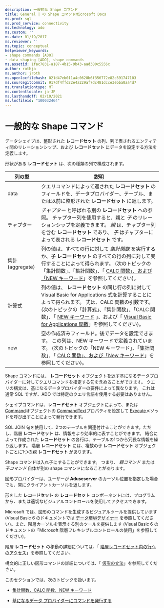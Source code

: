 ```yaml
---
description: 一般的な Shape コマンド
title: General | の Shape コマンドMicrosoft Docs
ms.prod: sql
ms.prod_service: connectivity
ms.technology: ado
ms.custom: ''
ms.date: 01/19/2017
ms.reviewer: ''
ms.topic: conceptual
helpviewer_keywords:
- shape commands [ADO]
- data shaping [ADO], shape commands
ms.assetid: 1fac7831-a187-4b15-9b43-aad380c5556c
author: rothja
ms.author: jroth
ms.openlocfilehash: 021d47eb011a4c0628b6f356772e82c591747103
ms.sourcegitcommit: 917df4ffd22e4a229af7dc481dcce3ebba0aa4d7
ms.translationtype: MT
ms.contentlocale: ja-JP
ms.lasthandoff: 02/10/2021
ms.locfileid: "100032464"
---
```

# <a name="shape-commands-in-general"></a>一般的な Shape コマンド
データシェイプは、整形された **レコードセット** の列、列で表されるエンティティ間のリレーションシップ、および **レコードセット** にデータを設定する方法を定義します。  
  
 形状がある **レコードセット** は、次の種類の列で構成されます。  
  
|列の型|説明|  
|-----------------|-----------------|  
|data|クエリコマンドによって返された **レコードセット** のフィールドを、データプロバイダー、テーブル、または以前に整形された **レコードセット** に返します。|  
|チャプター|*チャプター* と呼ばれる別の **レコードセット** への参照。 チャプター列を使用すると、親と *子* のリレーションシップを定義できます。 *親* は、チャプター列を含む **レコードセット** であり、 *子* はチャプターによって表される **レコードセット** です。|  
|集計 (aggregate)|列の値は、すべての行に対して *集計関数* を実行するか、子 **レコードセット** のすべての行の列に対して実行することによって得られます。 (次のトピックの「集計関数」、「集計関数」、「 [CALC 関数」、および「NEW キーワード](../../../ado/guide/data/aggregate-functions-the-calc-function-and-the-new-keyword.md)」を参照してください)。|  
|計算式|列の値は、 **レコードセット** の同じ行の列に対して Visual Basic for Applications 式を計算することによって得られます。 式は、CALC 関数の引数です。 (次のトピックの「計算式」、「集計関数」、「CALC 関数」、「 [NEW キーワード](../../../ado/guide/data/aggregate-functions-the-calc-function-and-the-new-keyword.md) 」、および「 [Visual Basic for Applications 関数](../../../ado/guide/data/visual-basic-for-applications-functions.md)」を参照してください)。|  
|new|空の作成済みフィールド。後でデータを設定できます。 この列は、NEW キーワードで定義されています。 (次のトピックの「NEW キーワード」、「集計関数」、「 [CALC 関数」、および「New キーワード](../../../ado/guide/data/aggregate-functions-the-calc-function-and-the-new-keyword.md)」を参照してください)。|  
  
 Shape コマンドには、 **レコードセット** オブジェクトを返す基になるデータプロバイダーに対してクエリコマンドを指定する句を含めることができます。 クエリの構文は、基になるデータプロバイダーの要件によって異なります。 これは通常 SQL ですが、ADO では特定のクエリ言語を使用する必要はありません。  
  
 シェイプコマンドは、**レコードセット** オブジェクトによって、または [Command](../../../ado/reference/ado-api/command-object-ado.md)オブジェクトの [CommandText](../../../ado/reference/ado-api/commandtext-property-ado.md)プロパティを設定して [Execute](../../../ado/reference/ado-api/execute-method-ado-command.md)メソッドを呼び出すことによって発行できます。  
  
 SQL JOIN 句を使用して、2つのテーブルを関連付けることができます。ただし、階層 **レコードセット** は、情報をより効率的に表すことができます。 結合によって作成された **レコードセット** の各行は、テーブルの1つから冗長な情報を繰り返します。 階層 **レコードセット** には、複数の子 **レコードセット** オブジェクトごとに1つの親 **レコードセット** があります。  
  
 Shape コマンドは入れ子にすることができます。 つまり、 *親コマンド* または *子コマンド* 自体が別の shape コマンドになることがあります。  
  
 図形プロバイダーは、ユーザーが **Aduseserver** のカーソル位置を指定した場合でも、常にクライアントカーソルを返します。  
  
 形をした **レコードセット** の **レコードセット** コンポーネントには、プログラムから、または適切なビジュアルコントロールを使用してアクセスできます。  
  
 Microsoft では、図形のコマンドを生成するビジュアルツールを提供しています (Visual Basic 6 のドキュメントでは [データ環境デザイナー](/previous-versions/visualstudio/aa445793(v=vs.60)) を参照してください)。また、階層カーソルを表示する別のツールを提供します (Visual Basic 6 のドキュメントの「Microsoft 階層フレキシブルコントロールの使用」を参照してください)。  
  
 階層 **レコードセット** の移動の詳細については、「 [階層レコードセット内の行へのアクセス](../../../ado/guide/data/accessing-rows-in-a-hierarchical-recordset.md)」を参照してください。  
  
 構文的に正しい図形コマンドの詳細については、「 [仮形の文法](../../../ado/guide/data/formal-shape-grammar.md)」を参照してください。  
  
 このセクションでは、次のトピックを扱います。  
  
-   [集計関数、CALC 関数、NEW キーワード](../../../ado/guide/data/aggregate-functions-the-calc-function-and-the-new-keyword.md)  
  
-   [基になるデータ プロバイダーにコマンドを発行する](../../../ado/guide/data/issuing-commands-to-the-underlying-data-provider.md)